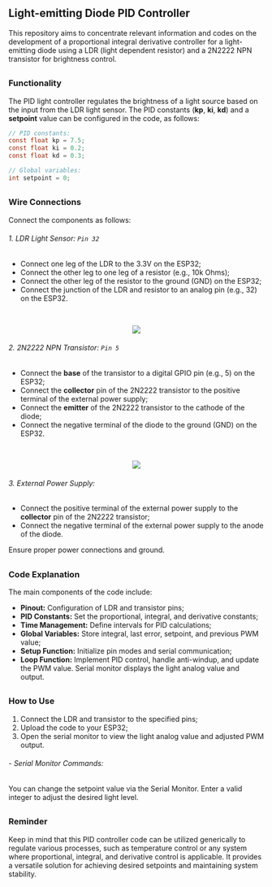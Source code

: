 ## Light-emitting Diode PID Controller

This repository aims to concentrate relevant information and codes on the development of a proportional integral derivative controller for a light-emitting diode using a LDR (light dependent resistor) and a 2N2222 NPN transistor for brightness control.

##

### Functionality

The PID light controller regulates the brightness of a light source based on the input from the LDR light sensor. The PID constants (**kp**, **ki**, **kd**) and a **setpoint** value can be configured in the code, as follows:

```c
// PID constants:
const float kp = 7.5;
const float ki = 0.2;
const float kd = 0.3;
```

```c
// Global variables:
int setpoint = 0;
```

##

### Wire Connections

Connect the components as follows:

###### 1. LDR Light Sensor: `Pin 32`

- Connect one leg of the LDR to the 3.3V on the ESP32;
- Connect the other leg to one leg of a resistor (e.g., 10k Ohms);
- Connect the other leg of the resistor to the ground (GND) on the ESP32;
- Connect the junction of the LDR and resistor to an analog pin (e.g., 32) on the ESP32.

<br>

<p align="center">
    <img src="https://github.com/lvcasribeiro/diode-pid-control/assets/96185134/c9197bd8-3717-43cb-821b-b0cbc9b51c83">
</p>

###### 2. 2N2222 NPN Transistor: `Pin 5`

- Connect the **base** of the transistor to a digital GPIO pin (e.g., 5) on the ESP32;
- Connect the **collector** pin of the 2N2222 transistor to the positive terminal of the external power supply;
- Connect the **emitter** of the 2N2222 transistor to the cathode of the diode;
- Connect the negative terminal of the diode to the ground (GND) on the ESP32.

<br>

<p align="center">
    <img src="https://github.com/lvcasribeiro/automatic-punch-the-clock/assets/96185134/f0e1ea71-ff5c-49eb-a06f-cbf09bb91677">
</p>

###### 3. External Power Supply:

- Connect the positive terminal of the external power supply to the **collector** pin of the 2N2222 transistor;
- Connect the negative terminal of the external power supply to the anode of the diode.

Ensure proper power connections and ground.

##

### Code Explanation

The main components of the code include:

- **Pinout:** Configuration of LDR and transistor pins;
- **PID Constants:** Set the proportional, integral, and derivative constants;
- **Time Management:** Define intervals for PID calculations;
- **Global Variables:** Store integral, last error, setpoint, and previous PWM value;
- **Setup Function:** Initialize pin modes and serial communication;
- **Loop Function:** Implement PID control, handle anti-windup, and update the PWM value. Serial monitor displays the light analog value and output.

##

### How to Use

1. Connect the LDR and transistor to the specified pins;
2. Upload the code to your ESP32;
3. Open the serial monitor to view the light analog value and adjusted PWM output.

###### - Serial Monitor Commands:

You can change the setpoint value via the Serial Monitor. Enter a valid integer to adjust the desired light level.

##

### Reminder

Keep in mind that this PID controller code can be utilized generically to regulate various processes, such as temperature control or any system where proportional, integral, and derivative control is applicable. It provides a versatile solution for achieving desired setpoints and maintaining system stability.
